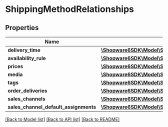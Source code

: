 # ShippingMethodRelationships

## Properties
Name | Type | Description | Notes
------------ | ------------- | ------------- | -------------
**delivery_time** | [**\Shopware6SDK\Model\ShippingMethodRelationshipsDeliveryTime**](ShippingMethodRelationshipsDeliveryTime.md) |  | [optional] 
**availability_rule** | [**\Shopware6SDK\Model\ShippingMethodRelationshipsAvailabilityRule**](ShippingMethodRelationshipsAvailabilityRule.md) |  | [optional] 
**prices** | [**\Shopware6SDK\Model\ShippingMethodRelationshipsPrices**](ShippingMethodRelationshipsPrices.md) |  | [optional] 
**media** | [**\Shopware6SDK\Model\ShippingMethodRelationshipsMedia**](ShippingMethodRelationshipsMedia.md) |  | [optional] 
**tags** | [**\Shopware6SDK\Model\ShippingMethodRelationshipsTags**](ShippingMethodRelationshipsTags.md) |  | [optional] 
**order_deliveries** | [**\Shopware6SDK\Model\ShippingMethodRelationshipsOrderDeliveries**](ShippingMethodRelationshipsOrderDeliveries.md) |  | [optional] 
**sales_channels** | [**\Shopware6SDK\Model\ShippingMethodRelationshipsSalesChannels**](ShippingMethodRelationshipsSalesChannels.md) |  | [optional] 
**sales_channel_default_assignments** | [**\Shopware6SDK\Model\ShippingMethodRelationshipsSalesChannelDefaultAssignments**](ShippingMethodRelationshipsSalesChannelDefaultAssignments.md) |  | [optional] 

[[Back to Model list]](../../README.md#documentation-for-models) [[Back to API list]](../../README.md#documentation-for-api-endpoints) [[Back to README]](../../README.md)

